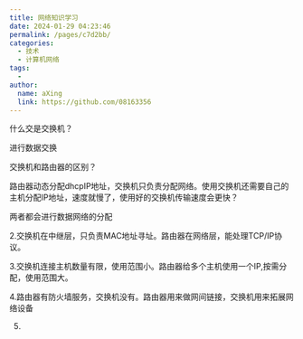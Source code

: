 ```yaml
---
title: 网络知识学习
date: 2024-01-29 04:23:46
permalink: /pages/c7d2bb/
categories:
  - 技术
  - 计算机网络
tags:
  - 
author: 
  name: aXing
  link: https://github.com/08163356
---
```


什么交是交换机？

进行数据交换

交换机和路由器的区别？

路由器动态分配dhcpIP地址，交换机只负责分配网络。使用交换机还需要自己的主机分配IP地址，速度就慢了，使用好的交换机传输速度会更快？

两者都会进行数据网络的分配

2.交换机在中继层，只负责MAC地址寻址。路由器在网络层，能处理TCP/IP协议。

3.交换机连接主机数量有限，使用范围小。路由器给多个主机使用一个IP,按需分配，使用范围大。

4.路由器有防火墙服务，交换机没有。路由器用来做网间链接，交换机用来拓展网络设备

<!-- more -->
5.

